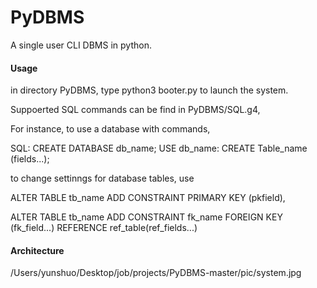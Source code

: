 # PyDBMS
A single user CLI DBMS in python.

#### Usage

in directory PyDBMS, type python3 booter.py to launch the system.

Suppoerted SQL commands can be find in PyDBMS/SQL.g4,

For instance, to use a database with commands,

SQL: CREATE DATABASE db_name;  USE db_name: CREATE Table_name (fields...);

 to change settinngs for database tables, use 

ALTER TABLE tb_name ADD CONSTRAINT PRIMARY KEY (pkfield), 

ALTER TABLE tb_name ADD CONSTRAINT fk_name FOREIGN KEY (fk_field...) REFERENCE ref_table(ref_fields...)



#### Architecture

/Users/yunshuo/Desktop/job/projects/PyDBMS-master/pic/system.jpg





#### 



